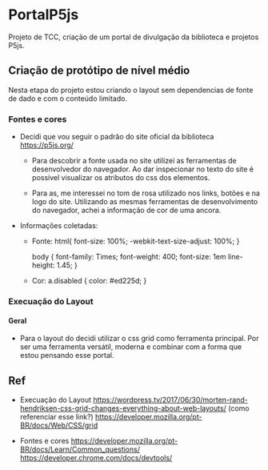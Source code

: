 # PortalP5js

Projeto de TCC, criação de um portal de divulgação da biblioteca e projetos P5js.

## Criação de protótipo de nível médio

Nesta etapa do projeto estou criando o layout sem dependencias de fonte de dado e com o conteúdo limitado.

### Fontes e cores

- Decidi que vou seguir o padrão do site oficial da biblioteca https://p5js.org/

  - Para descobrir a fonte usada no site utilizei as ferramentas de desenvolvedor do navegador. Ao dar inspecionar no texto do site é possível visualizar os atributos do css dos elementos.

  - Para as, me interessei no tom de rosa utilizado nos links, botões e na logo do site. Utilizando as mesmas ferramentas de desenvolvimento do navegador, achei a informação de cor de uma ancora.

- Informações coletadas:

  - Fonte:
    html{
    font-size: 100%;
    -webkit-text-size-adjust: 100%;
    }

    body {
    font-family: Times;
    font-weight: 400;
    font-size: 1em
    line-height: 1.45;
    }

  - Cor:
    a.disabled {
    color: #ed225d;
    }

### Execuação do Layout

#### Geral

- Para o layout do decidi utilizar o css grid como ferramenta principal. Por ser uma ferramenta versátil, moderna e combinar com a forma que estou pensando esse portal.

## Ref

- Execuação do Layout
  https://wordpress.tv/2017/06/30/morten-rand-hendriksen-css-grid-changes-everything-about-web-layouts/ (como referenciar esse link?)
  https://developer.mozilla.org/pt-BR/docs/Web/CSS/grid

- Fontes e cores
  https://developer.mozilla.org/pt-BR/docs/Learn/Common_questions/
  https://developer.chrome.com/docs/devtools/
